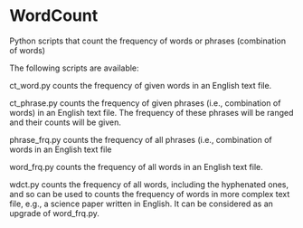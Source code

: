 # WordCount
Python scripts that count the frequency of words or phrases (combination of words)

The following scripts are available:

ct_word.py
    counts the frequency of given words in an English text file.

ct_phrase.py
    counts the frequency of given phrases (i.e., combination of words) in an English text file. The frequency of these phrases will be ranged and their counts will be given.

phrase_frq.py
    counts the frequency of all phrases (i.e., combination of words in an English text file

word_frq.py
    counts the frequency of all words in an English text file.

wdct.py
    counts the frequency of all words, including the hyphenated ones, and so can be used to counts the frequency of words in more complex text file, e.g., a science paper written in English. It can be considered as an upgrade of word_frq.py.
